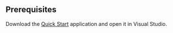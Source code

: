## Prerequisites
Download the [Quick Start](/docs/mobile/quick-start) application and open it in Visual Studio.